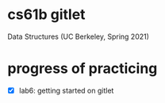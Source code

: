 # cs61b gitlet

Data Structures (UC Berkeley, Spring 2021)

# progress of practicing

- [x] lab6: getting started on gitlet
